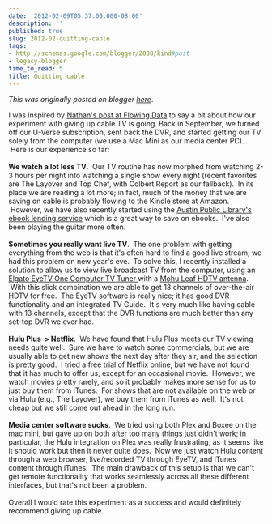 ```yaml
---
date: '2012-02-09T05:37:00.000-08:00'
description: ''
published: true
slug: 2012-02-quitting-cable
tags:
- http://schemas.google.com/blogger/2008/kind#post
- legacy-blogger
time_to_read: 5
title: Quitting cable
---
```


*This was originally posted on blogger [here](http://www.russpoldrack.org/2012/02/quitting-cable.html)*.

I was inspired by <a href="http://flowingdata.com/2012/02/09/why-i-want-to-quit-cable/">Nathan's post at Flowing Data</a>&nbsp;to say a bit about how our experiment with giving up cable TV is going. Back in September, we turned off our U-Verse subscription, sent back the DVR, and started getting our TV solely from the computer (we use a Mac Mini as our media center PC). &nbsp;Here is our experience so far:<br /><br /><b>We watch a lot less TV</b>. &nbsp;Our TV routine has now morphed from watching 2-3 hours per night into watching a single show every night (recent favorites are The Layover and Top Chef, with Colbert Report as our fallback). &nbsp;In its place we are reading a lot more; in fact, much of the money that we are saving on cable is probably flowing to the Kindle store at Amazon. &nbsp;However, we have also recently started using the <a href="http://austinlibrary.lib.overdrive.com/D31549D5-8B4D-47C2-8D5C-F1534C1E0CCF/10/845/en/Default.htm">Austin Public Library's ebook lending service</a> which is a great way to save on ebooks. &nbsp;I've also been playing the guitar more often.<br /><br /><b>Sometimes you really want live TV</b>. &nbsp;The one problem with getting everything from the web is that it's often hard to find a good live stream; we had this problem on new year's eve. &nbsp;To solve this, I recently installed a solution to allow us to view live broadcast TV from the computer, using an<br /><a href="http://www.elgato.com/elgato/na/mainmenu/products/EyeTV-One/product1.en.html">Elgato EyeTV One Computer TV Tuner&nbsp;</a>with a <a href="http://www.gomohu.com/the-leaf-indoor-hdtv-antenna/">Mohu Leaf HDTV antenna</a>. &nbsp;With this slick combination we are able to get 13 channels of over-the-air HDTV for free. &nbsp;The EyeTV software is really nice; it has good DVR functionality and an integrated TV Guide. &nbsp;It's very much like having cable with 13 channels, except that the DVR functions are much better than any set-top DVR we ever had.<br /><br /><b>Hulu Plus &nbsp;&gt; Netflix</b>. &nbsp;We have found that Hulu Plus meets our TV viewing needs quite well. &nbsp;Sure we have to watch some commercials, but we are usually able to get new shows the next day after they air, and the selection is pretty good. &nbsp;I tried a free trial of Netflix online, but we have not found that it has much to offer us, except for an occasional movie. &nbsp;However, we watch movies pretty rarely, and so it probably makes more sense for us to just buy them from iTunes. &nbsp;For shows that are not available on the web or via Hulu (e.g., The Layover), we buy them from iTunes as well. &nbsp;It's not cheap but we still come out ahead in the long run. <br /><br /><b>Media center software sucks</b>. &nbsp;We tried using both Plex and Boxee on the mac mini, but gave up on both after too many things just didn't work; in particular, the Hulu integration on Plex was really frustrating, as it seems like it should work but then it never quite does. &nbsp;Now we just watch Hulu content through a web browser, live/recorded TV through EyeTV, and iTunes content through iTunes. &nbsp;The main drawback of this setup is that we can't get remote functionality that works seamlessly across all these different interfaces, but that's not been a problem.<br /><br />Overall I would rate this experiment as a success and would definitely recommend giving up cable.
